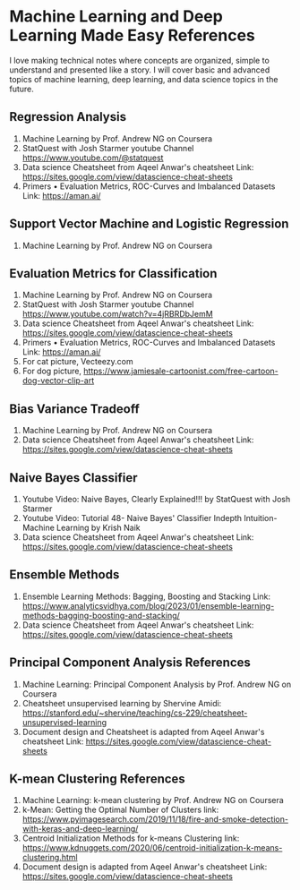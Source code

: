 # Machine Learning and Deep Learning Made Easy References
I love making technical notes where concepts are organized, simple to understand and presented like a story. I will cover basic and advanced topics of machine learning, deep learning, and data science topics in the future.


## Regression Analysis
1. Machine Learning by Prof. Andrew NG on Coursera
2. StatQuest with Josh Starmer youtube Channel https://www.youtube.com/@statquest
3. Data science Cheatsheet from Aqeel Anwar's cheatsheet Link: https://sites.google.com/view/datascience-cheat-sheets
4. Primers • Evaluation Metrics, ROC-Curves and Imbalanced Datasets Link: https://aman.ai/

## Support Vector Machine and Logistic Regression
1. Machine Learning by Prof. Andrew NG on Coursera

## Evaluation Metrics for Classification
1. Machine Learning by Prof. Andrew NG on Coursera
2. StatQuest with Josh Starmer youtube Channel https://www.youtube.com/watch?v=4jRBRDbJemM
3. Data science Cheatsheet from Aqeel Anwar's cheatsheet Link: https://sites.google.com/view/datascience-cheat-sheets
4. Primers • Evaluation Metrics, ROC-Curves and Imbalanced Datasets Link: https://aman.ai/
5. For cat picture, Vecteezy.com
6. For dog picture, https://www.jamiesale-cartoonist.com/free-cartoon-dog-vector-clip-art


## Bias Variance Tradeoff
1. Machine Learning by Prof. Andrew NG on Coursera
2. Data science Cheatsheet from Aqeel Anwar's cheatsheet Link: https://sites.google.com/view/datascience-cheat-sheets

## Naive Bayes Classifier
1. Youtube Video: Naive Bayes, Clearly Explained!!! by StatQuest with Josh Starmer
2. Youtube Video: Tutorial 48- Naive Bayes' Classifier Indepth Intuition- Machine Learning by Krish Naik
3. Data science Cheatsheet from Aqeel Anwar's cheatsheet Link: https://sites.google.com/view/datascience-cheat-sheets

## Ensemble Methods
1. Ensemble Learning Methods: Bagging, Boosting and Stacking Link: https://www.analyticsvidhya.com/blog/2023/01/ensemble-learning-methods-bagging-boosting-and-stacking/ 
2. Data science Cheatsheet from Aqeel Anwar's cheatsheet Link: https://sites.google.com/view/datascience-cheat-sheets 

## Principal Component Analysis References
1.  Machine Learning: Principal Component Analysis by Prof. Andrew NG on Coursera
2.	Cheatsheet unsupervised learning by Shervine Amidi: https://stanford.edu/~shervine/teaching/cs-229/cheatsheet-unsupervised-learning
3.	Document design and Cheatsheet is adapted from Aqeel Anwar's cheatsheet Link: https://sites.google.com/view/datascience-cheat-sheets 

## K-mean Clustering References
1.  Machine Learning: k-mean clustering by Prof. Andrew NG on Coursera
2.	k-Mean: Getting the Optimal Number of Clusters link: https://www.pyimagesearch.com/2019/11/18/fire-and-smoke-detection-with-keras-and-deep-learning/
3.	Centroid Initialization Methods for k-means Clustering link: https://www.kdnuggets.com/2020/06/centroid-initialization-k-means-clustering.html
4.	Document design is adapted from Aqeel Anwar's cheatsheet Link: https://sites.google.com/view/datascience-cheat-sheets 
